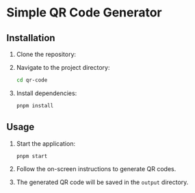 # Simple QR Code Generator

## Installation

1. Clone the repository:
2. Navigate to the project directory:

   ```bash
   cd qr-code
   ```

3. Install dependencies:

   ```bash
   pnpm install
   ```

## Usage

1. Start the application:

   ```bash
   pnpm start
   ```

2. Follow the on-screen instructions to generate QR codes.
3. The generated QR code will be saved in the `output` directory.

